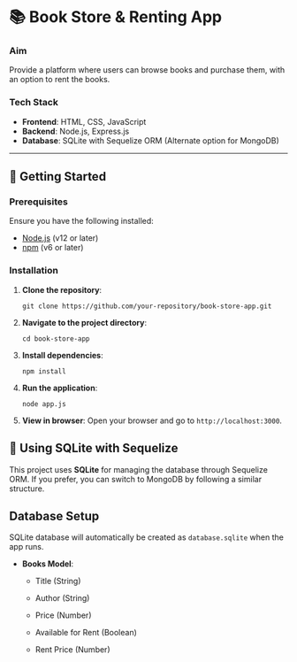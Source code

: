 # 📚 Book Store & Renting App

### Aim
Provide a platform where users can browse books and purchase them, with an option to rent the books.

### Tech Stack
- **Frontend**: HTML, CSS, JavaScript
- **Backend**: Node.js, Express.js
- **Database**: SQLite with Sequelize ORM (Alternate option for MongoDB)

---

## 🚀 Getting Started

### Prerequisites
Ensure you have the following installed:
- [Node.js](https://nodejs.org/) (v12 or later)
- [npm](https://www.npmjs.com/) (v6 or later)

### Installation

1. **Clone the repository**:

   ```
   git clone https://github.com/your-repository/book-store-app.git
   ```

2. **Navigate to the project directory**:
   
   ```
   cd book-store-app
   ```

3. **Install dependencies**:
   
   ```
   npm install
   ```
   
4. **Run the application**:

   ```
   node app.js
   ```

5. **View in browser**: Open your browser and go to ```http://localhost:3000```.

## 💾 Using SQLite with Sequelize

This project uses **SQLite** for managing the database through Sequelize ORM. If you prefer, you can switch to MongoDB by following a similar structure.

## Database Setup

SQLite database will automatically be created as ```database.sqlite``` when the app runs.

- **Books Model**:

     - Title (String)

     - Author (String)

     - Price (Number)

     - Available for Rent (Boolean)

     - Rent Price (Number)
